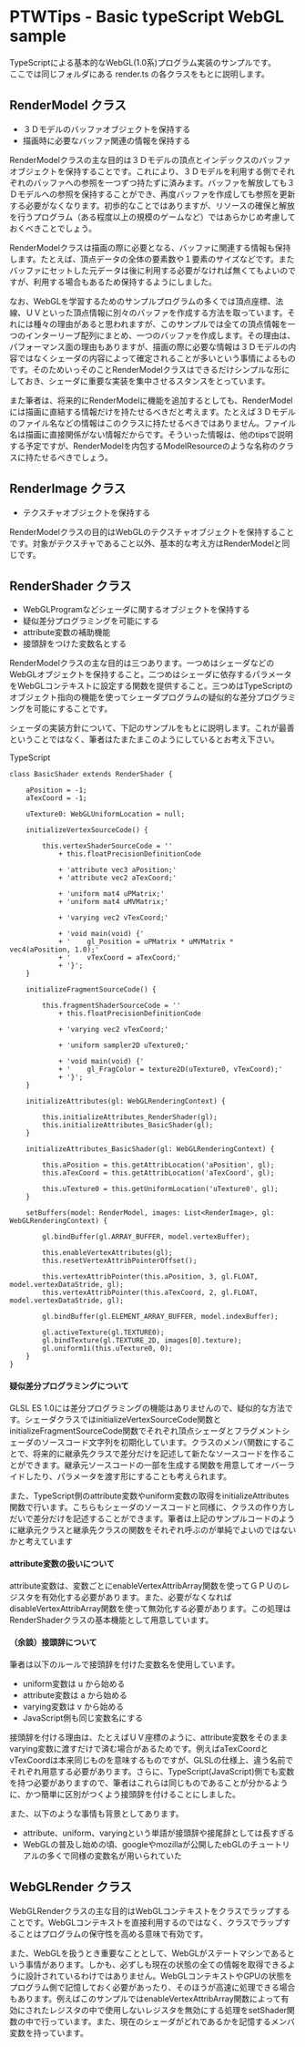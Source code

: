 # PTWTips - Basic typeScript WebGL sample

TypeScriptによる基本的なWebGL(1.0系)プログラム実装のサンプルです。  
ここでは同じフォルダにある render.ts の各クラスをもとに説明します。

## RenderModel クラス

- ３Ｄモデルのバッファオブジェクトを保持する
- 描画時に必要なバッファ関連の情報を保持する

RenderModelクラスの主な目的は３Ｄモデルの頂点とインデックスのバッファオブジェクトを保持することです。これにより、３Ｄモデルを利用する側でそれぞれのバッファへの参照を一つずつ持たずに済みます。バッファを解放しても３Ｄモデルへの参照を保持することができ、再度バッファを作成しても参照を更新する必要がなくなります。初歩的なことではありますが、リソースの確保と解放を行うプログラム（ある程度以上の規模のゲームなど）ではあらかじめ考慮しておくべきことでしょう。

RenderModelクラスは描画の際に必要となる、バッファに関連する情報も保持します。たとえば、頂点データの全体の要素数や１要素のサイズなどです。またバッファにセットした元データは後に利用する必要がなければ無くてもよいのですが、利用する場合もあるため保持するようにしました。

なお、WebGLを学習するためのサンプルプログラムの多くでは頂点座標、法線、ＵＶといった頂点情報に別々のバッファを作成する方法を取っています。それには種々の理由があると思われますが、このサンプルでは全ての頂点情報を一つのインターリーブ配列にまとめ、一つのバッファを作成します。その理由は、パフォーマンス面の理由もありますが、描画の際に必要な情報は３Ｄモデルの内容ではなくシェーダの内容によって確定されることが多いという事情によるものです。そのためいっそのことRenderModelクラスはできるだけシンプルな形にしておき、シェーダに重要な実装を集中させるスタンスをとっています。

また筆者は、将来的にRenderModelに機能を追加するとしても、RenderModelには描画に直結する情報だけを持たせるべきだと考えます。たとえば３Ｄモデルのファイル名などの情報はこのクラスに持たせるべきではありません。ファイル名は描画に直接関係がない情報だからです。そういった情報は、他のtipsで説明する予定ですが、RenderModelを内包するModelResourceのような名称のクラスに持たせるべきでしょう。

## RenderImage クラス

- テクスチャオブジェクトを保持する

RenderModelクラスの目的はWebGLのテクスチャオブジェクトを保持することです。対象がテクスチャであること以外、基本的な考え方はRenderModelと同じです。

## RenderShader クラス

- WebGLProgramなどシェーダに関するオブジェクトを保持する
- 疑似差分プログラミングを可能にする
- attribute変数の補助機能
- 接頭辞をつけた変数名とする

RenderModelクラスの主な目的は三つあります。一つめはシェーダなどのWebGLオブジェクトを保持すること。二つめはシェーダに依存するパラメータをWebGLコンテキストに設定する関数を提供すること。三つめはTypeScriptのオブジェクト指向の機能を使ってシェーダプログラムの疑似的な差分プログラミングを可能にすることです。

シェーダの実装方針について、下記のサンプルをもとに説明します。これが最善ということではなく、筆者はたまたまこのようにしているとお考え下さい。

TypeScript

    class BasicShader extends RenderShader {

        aPosition = -1;
        aTexCoord = -1;

        uTexture0: WebGLUniformLocation = null;

        initializeVertexSourceCode() {

            this.vertexShaderSourceCode = ''
                + this.floatPrecisionDefinitionCode

                + 'attribute vec3 aPosition;'
                + 'attribute vec2 aTexCoord;'

                + 'uniform mat4 uPMatrix;'
                + 'uniform mat4 uMVMatrix;'

                + 'varying vec2 vTexCoord;'

                + 'void main(void) {'
                + '	   gl_Position = uPMatrix * uMVMatrix * vec4(aPosition, 1.0);'
                + '    vTexCoord = aTexCoord;'
                + '}';
        }

        initializeFragmentSourceCode() {

            this.fragmentShaderSourceCode = ''
                + this.floatPrecisionDefinitionCode

                + 'varying vec2 vTexCoord;'

                + 'uniform sampler2D uTexture0;'

                + 'void main(void) {'
                + '    gl_FragColor = texture2D(uTexture0, vTexCoord);'
                + '}';
        }

        initializeAttributes(gl: WebGLRenderingContext) {

            this.initializeAttributes_RenderShader(gl);
            this.initializeAttributes_BasicShader(gl);
        }

        initializeAttributes_BasicShader(gl: WebGLRenderingContext) {

            this.aPosition = this.getAttribLocation('aPosition', gl);
            this.aTexCoord = this.getAttribLocation('aTexCoord', gl);

            this.uTexture0 = this.getUniformLocation('uTexture0', gl);
        }

        setBuffers(model: RenderModel, images: List<RenderImage>, gl: WebGLRenderingContext) {

            gl.bindBuffer(gl.ARRAY_BUFFER, model.vertexBuffer);

            this.enableVertexAttributes(gl);
            this.resetVertexAttribPointerOffset();

            this.vertexAttribPointer(this.aPosition, 3, gl.FLOAT, model.vertexDataStride, gl);
            this.vertexAttribPointer(this.aTexCoord, 2, gl.FLOAT, model.vertexDataStride, gl);

            gl.bindBuffer(gl.ELEMENT_ARRAY_BUFFER, model.indexBuffer);

            gl.activeTexture(gl.TEXTURE0);
            gl.bindTexture(gl.TEXTURE_2D, images[0].texture);
            gl.uniform1i(this.uTexture0, 0);
        }
    }


#### 疑似差分プログラミングについて
GLSL ES 1.0には差分プログラミングの機能はありませんので、疑似的な方法です。シェーダクラスではinitializeVertexSourceCode関数とinitializeFragmentSourceCode関数でそれぞれ頂点シェーダとフラグメントシェーダのソースコード文字列を初期化しています。クラスのメンバ関数にすることで、将来的に継承先クラスで差分だけを記述して新たなソースコードを作ることができます。継承元ソースコードの一部を生成する関数を用意してオーバーライドしたり、パラメータを渡す形にすることも考えられます。

また、TypeScript側のattribute変数やuniform変数の取得をinitializeAttributes関数で行います。こちらもシェーダのソースコードと同様に、クラスの作り方しだいで差分だけを記述することができます。筆者は上記のサンプルコードのように継承元クラスと継承先クラスの関数をそれぞれ呼ぶのが単純でよいのではないかと考えています

#### attribute変数の扱いについて
attribute変数は、変数ごとにenableVertexAttribArray関数を使ってＧＰＵのレジスタを有効化する必要があります。また、必要がなくなればdisableVertexAttribArray関数を使って無効化する必要があります。この処理はRenderShaderクラスの基本機能として用意しています。  

#### （余談）接頭辞について
筆者は以下のルールで接頭辞を付けた変数名を使用しています。

- uniform変数は u から始める
- attribute変数は a から始める
- varying変数は v から始める
- JavaScript側も同じ変数名にする

接頭辞を付ける理由は、たとえばＵＶ座標のように、attribute変数をそのままvarying変数に渡すだけで済む場合があるためです。例えばaTexCoordとvTexCoordは本来同じものを意味するものですが、GLSLの仕様上、違う名前でそれぞれ用意する必要があります。さらに、TypeScript(JavaScript)側でも変数を持つ必要がありますので、筆者はこれらは同じものであることが分かるように、かつ簡単に区別がつくよう接頭辞を付けることにしました。

また、以下のような事情も背景としてあります。

- attribute、uniform、varyingという単語が接頭辞や接尾辞としては長すぎる
- WebGLの普及し始めの頃、googleやmozillaが公開したebGLのチュートリアルの多くで同様の変数名が用いられていた

## WebGLRender クラス
WebGLRenderクラスの主な目的はWebGLコンテキストをクラスでラップすることです。WebGLコンテキストを直接利用するのではなく、クラスでラップすることはプログラムの保守性を高める意味で有効です。

また、WebGLを扱うとき重要なこととして、WebGLがステートマシンであるという事情があります。しかも、必ずしも現在の状態の全ての情報を取得できるように設計されているわけではありません。WebGLコンテキストやGPUの状態をプログラム側で記憶しておく必要があったり、そのほうが高速に処理できる場合もあります。例えばこのサンプルではenableVertexAttribArray関数によって有効にされたレジスタの中で使用しないレジスタを無効にする処理をsetShader関数の中で行っています。また、現在のシェーダがどれであるかを記憶するメンバ変数を持っています。
